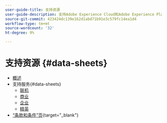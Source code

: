 ```yaml
---
user-guide-title: 支持资源
user-guide-description: 支持Adobe Experience Cloud和Adobe Experience Platform。
source-git-commit: 423424dc139e162d1abd71b91e3c579fc14ea1d4
workflow-type: tm+mt
source-wordcount: '32'
ht-degree: 9%

---
```



# 支持资源 {#data-sheets}

+ [概述](overview.md)
+ 支持服务{#data-sheets}
   + [联机](online.md)
   + [商业](business.md)
   + [企业](enterprise.md)
   + [精英](elite.md)
+ [“条款和条件”页](https://helpx.adobe.com/support/programs/support-policies-terms-conditions.html){target=&quot;_blank&quot;}

<!--

Articles must be added to this TOC file in order to render.

Use this list format to specify links to articles and section headings that expand and collapse in the left rail of the user guide.

An article link CANNOT be used as a section heading.
-->

